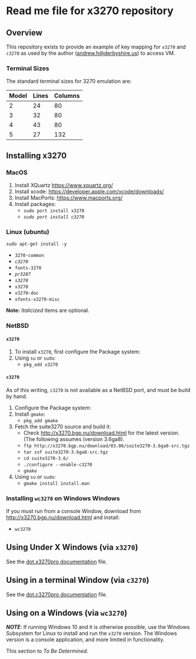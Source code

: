 # Read me file for x3270 repository

## Overview

This repository exists to provide an example of key mapping for `x3270` and `c3270` as used by the author (andrew.h@derbyshire.us) to access VM.

### Terminal Sizes

The standard terminal sizes for 3270 emulation are:

| Model | Lines | Columns |
| ----- | ----- | ------  |
|  2    |   24  |   80    |
|  3    |   32  |   80    |
|  4    |   43  |   80    |
|  5    |   27  |   132   |

## Installing x3270

### MacOS

1. Install XQuartz https://www.xquartz.org/
1. Install xcode: https://developer.apple.com/xcode/downloads/
1. Install MacPorts: https://www.macports.org/
1. Install packages:
   * `sudo port install x3270`
   * _`sudo port install c3270`_

### Linux (ubuntu)

`sudo apt-get install -y`
* `3270-common`
* _`c3270`_
* `fonts-3270`
* _`pr3287`_
* _`s3270`_
* `x3270`
* `x3270-doc`
* `xfonts-x3270-misc`

__Note:__ _Italicized_ items are optional.

### NetBSD

#### `x3270`

1. To install `x3270`, first configure the Package system:
1. Using `su` or `sudo`:
   * `pkg_add x3270`

#### `c3270`

As of this writing, `c3270` is not available as a NetBSD port, and must be build by hand.

1. Configure the Package system:
1. Install `gmake`:
   * `pkg_add gmake`
1. Fetch the suite3270 source and build it:
   * Check http://x3270.bgp.nu/download.html  for the latest version.  
     (The following assumes (version 3.6ga8).
   * `ftp http://x3270.bgp.nu/download/03.06/suite3270-3.6ga8-src.tgz`
   * `tar zxf suite3270-3.6ga8-src.tgz`
   * `cd suite3270-3.6/`
   * `./configure --enable-c3270`
   * `gmake`
 1. Using `su` or `sudo`:
    * `gmake install install.man`

### Installing `wc3270` on Windows Windows

If you must run from a console Window, download from http://x3270.bgp.nu/download.html and install:
* `wc3270`

## Using Under X Windows (via `x3270`)

See the [dot.x3270pro documentation](dot.x3270pro.md) file.

## Using in a terminal Window (via `c3270`)

See the [dot.c3270pro documentation](dot.c3270pro.md) file.

## Using on a Windows (via `wc3270`)

***NOTE***: If running Windows 10 and it is otherwise possible, use the Windows Subsystem for Linux to install and run the `x3270` version.  The Windows version is a console application, and more limited in functionality.

This section to _To Be Determined_.
